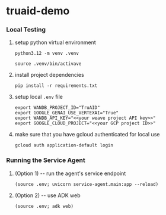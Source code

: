 # truaid-demo

### Local Testing

1.  setup python virtual environment
    ```
    python3.12 -m venv .venv
    ```
    ```
    source .venv/bin/activave
    ```

1.  install project dependencies
    ```
    pip install -r requirements.txt
    ```

1.  setup local `.env` file
    ```
    export WANDB_PROJECT_ID="TruAID"
    export GOOGLE_GENAI_USE_VERTEXAI="True"
    export WANDB_API_KEY="<<your weave project API key>>"
    export GOOGLE_CLOUD_PROJECT="<<your GCP project ID>>"
    ```
1.  make sure that you have gcloud authenticated for local use
    ```
    gcloud auth application-default login
    ```

### Running the Service Agent
1.  (Option 1) -- run the agent's service endpoint
    ```
    (source .env; uvicorn service-agent.main:app --reload)
    ```
1.  (Option 2) -- use ADK web
    ```
    (source .env; adk web)
    ```
